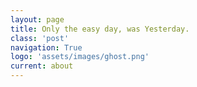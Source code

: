 ```yaml
---
layout: page
title: Only the easy day, was Yesterday.
class: 'post'
navigation: True
logo: 'assets/images/ghost.png'
current: about
---
```



